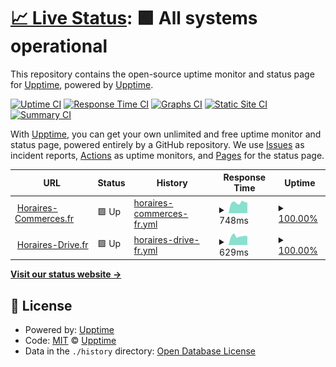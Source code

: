 # [📈 Live Status](https://upptime.github.io/upptime): <!--live status--> **🟩 All systems operational**

This repository contains the open-source uptime monitor and status page for [Upptime](https://upptime.js.org), powered by [Upptime](https://github.com/upptime/upptime).

[![Uptime CI](https://github.com/tousleshoraires/upptime/workflows/Uptime%20CI/badge.svg)](https://github.com/tousleshoraires/upptime/actions?query=workflow%3A%22Uptime+CI%22)
[![Response Time CI](https://github.com/tousleshoraires/upptime/workflows/Response%20Time%20CI/badge.svg)](https://github.com/tousleshoraires/upptime/actions?query=workflow%3A%22Response+Time+CI%22)
[![Graphs CI](https://github.com/tousleshoraires/upptime/workflows/Graphs%20CI/badge.svg)](https://github.com/tousleshoraires/upptime/actions?query=workflow%3A%22Graphs+CI%22)
[![Static Site CI](https://github.com/tousleshoraires/upptime/workflows/Static%20Site%20CI/badge.svg)](https://github.com/tousleshoraires/upptime/actions?query=workflow%3A%22Static+Site+CI%22)
[![Summary CI](https://github.com/tousleshoraires/upptime/workflows/Summary%20CI/badge.svg)](https://github.com/tousleshoraires/upptime/actions?query=workflow%3A%22Summary+CI%22)

With [Upptime](https://upptime.js.org), you can get your own unlimited and free uptime monitor and status page, powered entirely by a GitHub repository. We use [Issues](https://github.com/upptime/upptime/issues) as incident reports, [Actions](https://github.com/tousleshoraires/upptime/actions) as uptime monitors, and [Pages](https://upptime.github.io/upptime) for the status page.

<!--start: status pages-->
<!-- This summary is generated by Upptime (https://github.com/upptime/upptime) -->
<!-- Do not edit this manually, your changes will be overwritten -->
<!-- prettier-ignore -->
| URL | Status | History | Response Time | Uptime |
| --- | ------ | ------- | ------------- | ------ |
| <img alt="" src="https://favicons.githubusercontent.com/www.horaires-commerces.fr" height="13"> [Horaires-Commerces.fr](https://www.horaires-commerces.fr) | 🟩 Up | [horaires-commerces-fr.yml](https://github.com/tousleshoraires/upptime/commits/HEAD/history/horaires-commerces-fr.yml) | <details><summary><img alt="Response time graph" src="./graphs/horaires-commerces-fr/response-time-week.png" height="20"> 748ms</summary><br><a href="https://tousleshoraires.github.io/upptime/history/horaires-commerces-fr"><img alt="Response time 798" src="https://img.shields.io/endpoint?url=https%3A%2F%2Fraw.githubusercontent.com%2Ftousleshoraires%2Fupptime%2FHEAD%2Fapi%2Fhoraires-commerces-fr%2Fresponse-time.json"></a><br><a href="https://tousleshoraires.github.io/upptime/history/horaires-commerces-fr"><img alt="24-hour response time 743" src="https://img.shields.io/endpoint?url=https%3A%2F%2Fraw.githubusercontent.com%2Ftousleshoraires%2Fupptime%2FHEAD%2Fapi%2Fhoraires-commerces-fr%2Fresponse-time-day.json"></a><br><a href="https://tousleshoraires.github.io/upptime/history/horaires-commerces-fr"><img alt="7-day response time 748" src="https://img.shields.io/endpoint?url=https%3A%2F%2Fraw.githubusercontent.com%2Ftousleshoraires%2Fupptime%2FHEAD%2Fapi%2Fhoraires-commerces-fr%2Fresponse-time-week.json"></a><br><a href="https://tousleshoraires.github.io/upptime/history/horaires-commerces-fr"><img alt="30-day response time 812" src="https://img.shields.io/endpoint?url=https%3A%2F%2Fraw.githubusercontent.com%2Ftousleshoraires%2Fupptime%2FHEAD%2Fapi%2Fhoraires-commerces-fr%2Fresponse-time-month.json"></a><br><a href="https://tousleshoraires.github.io/upptime/history/horaires-commerces-fr"><img alt="1-year response time 798" src="https://img.shields.io/endpoint?url=https%3A%2F%2Fraw.githubusercontent.com%2Ftousleshoraires%2Fupptime%2FHEAD%2Fapi%2Fhoraires-commerces-fr%2Fresponse-time-year.json"></a></details> | <details><summary><a href="https://tousleshoraires.github.io/upptime/history/horaires-commerces-fr">100.00%</a></summary><a href="https://tousleshoraires.github.io/upptime/history/horaires-commerces-fr"><img alt="All-time uptime 100.00%" src="https://img.shields.io/endpoint?url=https%3A%2F%2Fraw.githubusercontent.com%2Ftousleshoraires%2Fupptime%2FHEAD%2Fapi%2Fhoraires-commerces-fr%2Fuptime.json"></a><br><a href="https://tousleshoraires.github.io/upptime/history/horaires-commerces-fr"><img alt="24-hour uptime 100.00%" src="https://img.shields.io/endpoint?url=https%3A%2F%2Fraw.githubusercontent.com%2Ftousleshoraires%2Fupptime%2FHEAD%2Fapi%2Fhoraires-commerces-fr%2Fuptime-day.json"></a><br><a href="https://tousleshoraires.github.io/upptime/history/horaires-commerces-fr"><img alt="7-day uptime 100.00%" src="https://img.shields.io/endpoint?url=https%3A%2F%2Fraw.githubusercontent.com%2Ftousleshoraires%2Fupptime%2FHEAD%2Fapi%2Fhoraires-commerces-fr%2Fuptime-week.json"></a><br><a href="https://tousleshoraires.github.io/upptime/history/horaires-commerces-fr"><img alt="30-day uptime 100.00%" src="https://img.shields.io/endpoint?url=https%3A%2F%2Fraw.githubusercontent.com%2Ftousleshoraires%2Fupptime%2FHEAD%2Fapi%2Fhoraires-commerces-fr%2Fuptime-month.json"></a><br><a href="https://tousleshoraires.github.io/upptime/history/horaires-commerces-fr"><img alt="1-year uptime 100.00%" src="https://img.shields.io/endpoint?url=https%3A%2F%2Fraw.githubusercontent.com%2Ftousleshoraires%2Fupptime%2FHEAD%2Fapi%2Fhoraires-commerces-fr%2Fuptime-year.json"></a></details>
| <img alt="" src="https://favicons.githubusercontent.com/www.horaires-drive.fr" height="13"> [Horaires-Drive.fr](https://www.horaires-drive.fr/) | 🟩 Up | [horaires-drive-fr.yml](https://github.com/tousleshoraires/upptime/commits/HEAD/history/horaires-drive-fr.yml) | <details><summary><img alt="Response time graph" src="./graphs/horaires-drive-fr/response-time-week.png" height="20"> 629ms</summary><br><a href="https://tousleshoraires.github.io/upptime/history/horaires-drive-fr"><img alt="Response time 639" src="https://img.shields.io/endpoint?url=https%3A%2F%2Fraw.githubusercontent.com%2Ftousleshoraires%2Fupptime%2FHEAD%2Fapi%2Fhoraires-drive-fr%2Fresponse-time.json"></a><br><a href="https://tousleshoraires.github.io/upptime/history/horaires-drive-fr"><img alt="24-hour response time 609" src="https://img.shields.io/endpoint?url=https%3A%2F%2Fraw.githubusercontent.com%2Ftousleshoraires%2Fupptime%2FHEAD%2Fapi%2Fhoraires-drive-fr%2Fresponse-time-day.json"></a><br><a href="https://tousleshoraires.github.io/upptime/history/horaires-drive-fr"><img alt="7-day response time 629" src="https://img.shields.io/endpoint?url=https%3A%2F%2Fraw.githubusercontent.com%2Ftousleshoraires%2Fupptime%2FHEAD%2Fapi%2Fhoraires-drive-fr%2Fresponse-time-week.json"></a><br><a href="https://tousleshoraires.github.io/upptime/history/horaires-drive-fr"><img alt="30-day response time 650" src="https://img.shields.io/endpoint?url=https%3A%2F%2Fraw.githubusercontent.com%2Ftousleshoraires%2Fupptime%2FHEAD%2Fapi%2Fhoraires-drive-fr%2Fresponse-time-month.json"></a><br><a href="https://tousleshoraires.github.io/upptime/history/horaires-drive-fr"><img alt="1-year response time 639" src="https://img.shields.io/endpoint?url=https%3A%2F%2Fraw.githubusercontent.com%2Ftousleshoraires%2Fupptime%2FHEAD%2Fapi%2Fhoraires-drive-fr%2Fresponse-time-year.json"></a></details> | <details><summary><a href="https://tousleshoraires.github.io/upptime/history/horaires-drive-fr">100.00%</a></summary><a href="https://tousleshoraires.github.io/upptime/history/horaires-drive-fr"><img alt="All-time uptime 99.89%" src="https://img.shields.io/endpoint?url=https%3A%2F%2Fraw.githubusercontent.com%2Ftousleshoraires%2Fupptime%2FHEAD%2Fapi%2Fhoraires-drive-fr%2Fuptime.json"></a><br><a href="https://tousleshoraires.github.io/upptime/history/horaires-drive-fr"><img alt="24-hour uptime 100.00%" src="https://img.shields.io/endpoint?url=https%3A%2F%2Fraw.githubusercontent.com%2Ftousleshoraires%2Fupptime%2FHEAD%2Fapi%2Fhoraires-drive-fr%2Fuptime-day.json"></a><br><a href="https://tousleshoraires.github.io/upptime/history/horaires-drive-fr"><img alt="7-day uptime 100.00%" src="https://img.shields.io/endpoint?url=https%3A%2F%2Fraw.githubusercontent.com%2Ftousleshoraires%2Fupptime%2FHEAD%2Fapi%2Fhoraires-drive-fr%2Fuptime-week.json"></a><br><a href="https://tousleshoraires.github.io/upptime/history/horaires-drive-fr"><img alt="30-day uptime 99.85%" src="https://img.shields.io/endpoint?url=https%3A%2F%2Fraw.githubusercontent.com%2Ftousleshoraires%2Fupptime%2FHEAD%2Fapi%2Fhoraires-drive-fr%2Fuptime-month.json"></a><br><a href="https://tousleshoraires.github.io/upptime/history/horaires-drive-fr"><img alt="1-year uptime 99.89%" src="https://img.shields.io/endpoint?url=https%3A%2F%2Fraw.githubusercontent.com%2Ftousleshoraires%2Fupptime%2FHEAD%2Fapi%2Fhoraires-drive-fr%2Fuptime-year.json"></a></details>

<!--end: status pages-->

[**Visit our status website →**](https://upptime.github.io/upptime)

## 📄 License

- Powered by: [Upptime](https://github.com/upptime/upptime)
- Code: [MIT](./LICENSE) © [Upptime](https://upptime.js.org)
- Data in the `./history` directory: [Open Database License](https://opendatacommons.org/licenses/odbl/1-0/)
